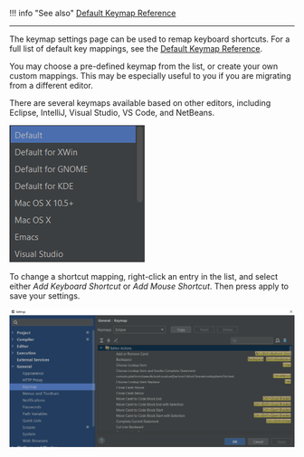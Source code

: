 !!! info "See also"
    [Default Keymap Reference]

---

The keymap settings page can be used to remap keyboard shortcuts.
For a full list of default key mappings, see the [Default Keymap Reference].

You may choose a pre-defined keymap from the list, or create your own custom mappings.
This may be especially useful to you if you are migrating from a different editor.

There are several keymaps available based on other editors,
including Eclipse, IntelliJ, Visual Studio, VS Code, and NetBeans.

![Keymap Settings Page](images/keymaps_menu.png)

To change a shortcut mapping, right-click an entry in the list,
and select either *Add Keyboard Shortcut* or *Add Mouse Shortcut*.
Then press apply to save your settings.

![Keymap Settings Page](images/keymap.png)


<!--- Links --->
[Default Keymap Reference]:/platform/keymap/overview.md

